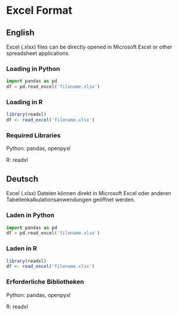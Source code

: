 # Excel Format

## English

Excel (.xlsx) files can be directly opened in Microsoft Excel or other spreadsheet applications.

### Loading in Python

```python
import pandas as pd
df = pd.read_excel('filename.xlsx')
```

### Loading in R

```r
library(readxl)
df <- read_excel('filename.xlsx')
```

### Required Libraries

Python: pandas, openpyxl

R: readxl

## Deutsch

Excel (.xlsx) Dateien können direkt in Microsoft Excel oder anderen Tabellenkalkulationsanwendungen geöffnet werden.

### Laden in Python

```python
import pandas as pd
df = pd.read_excel('filename.xlsx')
```

### Laden in R

```r
library(readxl)
df <- read_excel('filename.xlsx')
```

### Erforderliche Bibliotheken

Python: pandas, openpyxl

R: readxl


